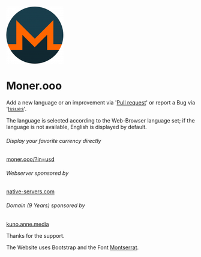 ![Favicon - moner.ooo](/img/apple-touch-icon-152x152.png)
# Moner.ooo
Add a new language or an improvement via '[Pull request](https://github.com/nice42q/moner.ooo/pulls)' or report a Bug via '[Issues](https://github.com/nice42q/moner.ooo/issues)'.

The language is selected according to the Web-Browser language set; if the language is not available, English is displayed by default.

###### Display your favorite currency directly
[moner.ooo/?in=usd](https://moner.ooo/?in=usd)

###### Webserver sponsored by
[native-servers.com](https://native-servers.com/)

###### Domain (9 Years) sponsored by
[kuno.anne.media](https://kuno.anne.media/donate/onml/)

Thanks for the support.

The Website uses Bootstrap and the Font [Montserrat](https://fonts.google.com/specimen/Montserrat).

